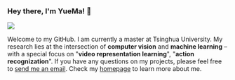 ### Hey there, I'm YueMa! 👋

[![](https://img.shields.io/badge/Homepage-blue??&style=flat-square&logo=google-chrome&logoColor=white)](https://mayuelala.github.io/)


Welcome to my GitHub. I am currently a master at Tsinghua University. My research lies at the intersection of **computer vision** and **machine learning** – with a special focus on "**video representation learning**", "**action recognization**". If you have any questions on my projects, please feel free to [send me an email](mailto:y-ma21@mails.tsinghua.edu.cn). Check my [homepage]( https://mayuelala.github.io/) to learn more about me.
